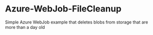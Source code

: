 # Azure-WebJob-FileCleanup
Simple Azure WebJob example that deletes blobs from storage that are more than a day old
